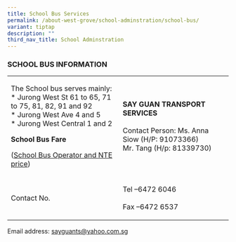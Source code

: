 ```yaml
---
title: School Bus Services
permalink: /about-west-grove/school-adminstration/school-bus/
variant: tiptap
description: ""
third_nav_title: School Adminstration
---
```

<h3>SCHOOL BUS INFORMATION</h3>
<table>
<tbody>
<tr>
<td rowspan="1" colspan="1">
<p>The School bus serves mainly:
<br>* Jurong West St 61 to 65, 71 to 75, 81, 82, 91 and 92
<br>* Jurong West Ave 4 and 5
<br>* Jurong West Central 1 and 2
<br>
</p>
<p><strong>School Bus Fare</strong>
</p>
<p></p>
<p>(<a href="/files/awarded%20school%20bus%20operator%20and%20nte%20price.pdf" rel="noopener noreferrer nofollow" target="_blank">School Bus Operator and NTE price</a>)</p>
</td>
<td rowspan="1" colspan="1">
<p><strong>SAY GUAN TRANSPORT SERVICES </strong>
<br>
<br>Contact Person: Ms. Anna Siow (H/P: 91073366)
<br>Mr. Tang (H/p: 81339730)</p>
</td>
</tr>
<tr>
<td rowspan="1" colspan="1">
<p>Contact No.</p>
</td>
<td rowspan="1" colspan="1">
<p>Tel –6472 6046
<br>
<br>Fax –6472 6537</p>
</td>
</tr>
</tbody>
</table>
<p>Email address: <a href="mailto:sayguants@yahoo.com.sg" rel="noopener noreferrer nofollow" target="_blank">sayguants@yahoo.com.sg</a>
</p>
<p></p>